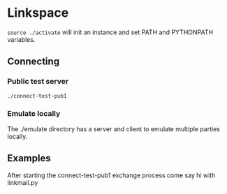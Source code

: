 # Linkspace

`source ./activate` will init an instance and set PATH and PYTHONPATH variables.

## Connecting

### Public test server

```bash
./connect-test-pub1
```

### Emulate locally

The ./emulate directory has a server and client to emulate multiple parties locally.

## Examples

After starting the connect-test-pub1 exchange process come say hi with linkmail.py
